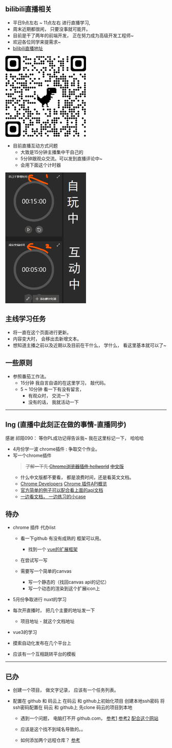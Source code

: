 
## bilibili直播相关
 - 平日9点左右 ~ 11点左右 进行直播学习,
 - 周末近期都很闲， 只要没事就可能开。
 - 目前是干了两年的前端开发，
正在努力成为高级开发工程师~
 - 欢迎各位同学来提需求~
 - [bilibili直播地址](https://live.bilibili.com/22950505)

 <img alt="bilibili直播地址" src="./qrcode_live.bilibili.com.png" width="50%" height="50%" />

 - 目前直播互动方式问题
   - 大致是15分钟主播集中干自己的
   - 5分钟跟观众交流。可以发到直播评论中~
   - 会用下面这个计时器

<img alt="番茄时钟" src="./fanqie-timer.png" width="50%" height="50%" />

## 主线学习任务
- 将一直在这个页面进行更新。
- 内容变大时， 会移出去新增文本。
- 想知道主播之前以及近期以及目前在干什么， 学什么，
看这里基本就可以了~
## 一些原则
 - 参照番茄工作法。 
    - 15分钟 我自言自语的在这里学习， 敲代码。
    - 5 ~ 10分钟 看一下有没有留言， 
       - 有观众时， 交流一下
       - 没有的话， 我就活动一下
---
## Ing (直播中此刻正在做的事情-直播同步)
感谢 祁陌090： 等你PL成功记得告诉我~ 我在这里标记一下， 哈哈哈
- 4月份学一波 chrome插件 : 争取交个作业。
- 写一个chrome插件
  > <del> 了解一下先 
  [Chrome浏览器插件 hellworld](https://www.jianshu.com/p/51c650f98d9c)</del>
  <del>[中文版](http://chrome.cenchy.com/)</del>
  - 什么中文版都不要看， 都是浪费时间，还是看英文文档。
  - [Chrome Developers](https://developer.chrome.com/)
  [Chrome 插件API概览](https://developer.chrome.com/extensions/api_index)
  - [官方简单的例子可以配合看上面的api文档](https://github.com/GoogleChrome/chrome-extensions-samples)
  - [一边看文档， 一边练习的小case](https://gitee.com/walking-king/chrome-extend-hello-world)



## 待办

- chrome 插件 代办list
  - 看一下github 有没有成熟的 框架可以用。
    - 找到一个 [vue的扩展框架](https://github.com/mubaidr/vue-chrome-extension-boilerplate)
  - 在尝试写一写

  - 需要写一个简单的canvas 
    - 写一个静态的（找回canvas api的记忆）
    - 写一个动态的渲染到这个扩展icon上

- 5月份争取进行 nuxt的学习

- 每次开直播时， 把几个主要的地址发一下
  - 项目地址 - 就这个文档地址

- vue3的学习


- 摸索自动化发布在几个平台上

- 应该有一个互相跳转平台的模板



---
## 已办
- 创建一个项目， 做文字记录，
应该有一个任务列表。

- 配置在 github 和 码云上
   在码云 和 github上初始化项目
   创建本地ssh密码
   将ssh密码配置在 码云 和 github上
   先clone 码云的项目到本地
   - 遇到一个问题， 电脑打不开 github.com， 
   [参考1](https://blog.csdn.net/qq_35572368/article/details/104564497)
   [参考2](https://blog.csdn.net/yangfan8805/article/details/81433689)
   [配合这个网站](https://www.ipaddress.com/)
   - 应该是这个找不到域名导致的。。

   - 如何添加两个远程仓库？ [参考](https://blog.csdn.net/gggg989898/article/details/108639631)

